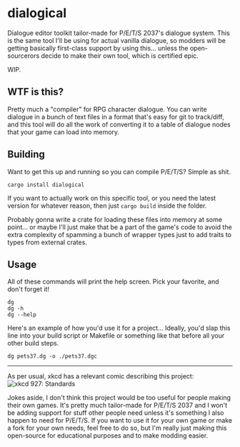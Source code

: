 # dialogical

Dialogue editor toolkit tailor-made for P/E/T/S 2037's dialogue system. This is
the same tool I'll be using for actual vanilla dialogue, so modders will be
getting basically first-class support by using this... unless the
open-sourcerors decide to make their own tool, which is certified epic.

WIP.

## WTF is this?

Pretty much a "compiler" for RPG character dialogue. You can write dialogue in a
bunch of text files in a format that's easy for git to track/diff, and this tool
will do all the work of converting it to a table of dialogue nodes that your
game can load into memory.

## Building

Want to get this up and running so you can compile P/E/T/S? Simple as shit.

```
cargo install dialogical
```

If you want to actually work on this specific tool, or you need the latest
version for whatever reason, then just `cargo build` inside the folder.

Probably gonna write a crate for loading these files into memory at some
point... or maybe I'll just make that be a part of the game's code to avoid the
extra complexity of spamming a bunch of wrapper types just to add traits to
types from external crates.

## Usage

All of these commands will print the help screen. Pick your favorite, and don't
forget it!

```
dg
dg -h
dg --help
```

Here's an example of how you'd use it for a project... Ideally, you'd slap this
line into your build script or Makefile or something like that before all your
other build steps.

```
dg pets37.dg -o ./pets37.dgc
```

---

As per usual, xkcd has a relevant comic describing this project:
![xkcd 927: Standards](https://imgs.xkcd.com/comics/standards.png)

Jokes aside, I don't think this project would be too useful for people making
their own games. It's pretty much tailor-made for P/E/T/S 2037 and I won't be
adding support for stuff other people need unless it's something I also happen
to need for P/E/T/S. If you want to use it for your own game or make a fork for
your own needs, feel free to do so, but I'm really just making this open-source
for educational purposes and to make modding easier.

